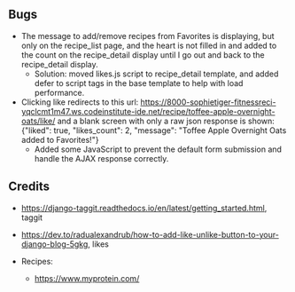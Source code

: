 

## Bugs
- The message to add/remove recipes from Favorites is displaying, but only on the recipe_list page, and the heart is not filled in and added to the count on the recipe_detail display until I go out and back to the recipe_detail display.
  - Solution: moved likes.js script to recipe_detail template, and added defer to script tags in the base template to help with load performance.
- Clicking like redirects to this url: https://8000-sophietiger-fitnessreci-yqclcmt1m47.ws.codeinstitute-ide.net/recipe/toffee-apple-overnight-oats/like/
and a blank screen with only a raw json response is shown: {"liked": true, "likes_count": 2, "message": "Toffee Apple Overnight Oats added to Favorites!"}
  - Added some JavaScript to prevent the default form submission and handle the AJAX response correctly. 

## Credits

- https://django-taggit.readthedocs.io/en/latest/getting_started.html, taggit
- https://dev.to/radualexandrub/how-to-add-like-unlike-button-to-your-django-blog-5gkg, likes

- Recipes:
  - https://www.myprotein.com/
  

